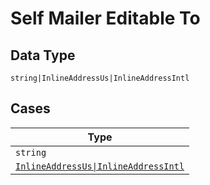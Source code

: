 
# Self Mailer Editable To

## Data Type

`string|InlineAddressUs|InlineAddressIntl`

## Cases

| Type |
|  --- |
| `string` |
| [`InlineAddressUs\|InlineAddressIntl`](../../../doc/models/containers/inline-address.md) |

